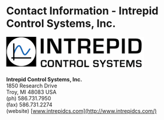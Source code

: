 # Contact Information - Intrepid Control Systems, Inc.

<div align="left"><img src="../.gitbook/assets/logo.png" alt=""></div>

**Intrepid Control Systems, Inc.**\
1850 Research Drive\
Troy, MI 48083 USA\
(ph) 586.731.7950\
(fax) 586.731.2274\
(website) [www.intrepidcs.com](http://www.intrepidcs.com/)
